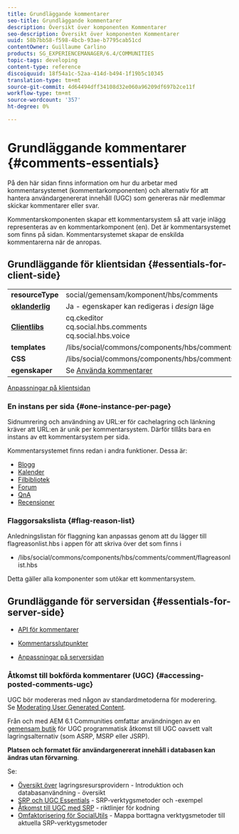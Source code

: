 ```yaml
---
title: Grundläggande kommentarer
seo-title: Grundläggande kommentarer
description: Översikt över komponenten Kommentarer
seo-description: Översikt över komponenten Kommentarer
uuid: 58b7bb58-f598-4bcb-93ae-b7795cab51cd
contentOwner: Guillaume Carlino
products: SG_EXPERIENCEMANAGER/6.4/COMMUNITIES
topic-tags: developing
content-type: reference
discoiquuid: 18f54a1c-52aa-414d-b494-1f19b5c10345
translation-type: tm+mt
source-git-commit: 4d64494dff34108d32e060a96209df697b2ce11f
workflow-type: tm+mt
source-wordcount: '357'
ht-degree: 0%

---
```



# Grundläggande kommentarer {#comments-essentials}

På den här sidan finns information om hur du arbetar med kommentarsystemet (kommentarkomponenten) och alternativ för att hantera användargenererat innehåll (UGC) som genereras när medlemmar skickar kommentarer eller svar.

Kommentarskomponenten skapar ett kommentarsystem så att varje inlägg representeras av en kommentarkomponent (en). Det är kommentarsystemet som finns på sidan. Kommentarsystemet skapar de enskilda kommentarerna när de anropas.

## Grundläggande för klientsidan {#essentials-for-client-side}

<table> 
 <tbody>
  <tr>
   <td> <strong>resourceType</strong></td> 
   <td> social/gemensam/komponent/hbs/comments</td> 
  </tr>
  <tr>
   <td> <a href="scf.md#add-or-include-a-communities-component"><strong>oklanderlig</strong></a></td> 
   <td>Ja - egenskaper kan redigeras i <i>design </i>läge</td> 
  </tr>
  <tr>
   <td> <a href="client-customize.md#clientlibs-for-scf"><strong>Clientlibs</strong></a></td> 
   <td>cq.ckeditor<br /> cq.social.hbs.comments<br /> cq.social.hbs.voice</td> 
  </tr>
  <tr>
   <td> <strong>templates</strong></td> 
   <td> /libs/social/commons/components/hbs/comments/comments.hbs<br /> </td> 
  </tr>
  <tr>
   <td> <strong>CSS</strong></td> 
   <td> /libs/social/commons/components/hbs/comments/clientlibs/commentsystem.css</td> 
  </tr>
  <tr>
   <td><strong> egenskaper</strong></td> 
   <td> Se <a href="comments.md">Använda kommentarer</a></td> 
  </tr>
 </tbody>
</table>

[Anpassningar på klientsidan](client-customize.md)

### En instans per sida {#one-instance-per-page}

Sidnumrering och användning av URL:er för cachelagring och länkning kräver att URL:en är unik per kommentarsystem. Därför tillåts bara en instans av ett kommentarsystem per sida.

Kommentarsystemet finns redan i andra funktioner. Dessa är:

* [Blogg](blog-developer-basics.md)
* [Kalender](calendar-basics-for-developers.md)
* [Filbibliotek](essentials-file-library.md)
* [Forum](essentials-forum.md)
* [QnA](qna-essentials.md)
* [Recensioner](reviews-basics.md)

### Flaggorsakslista {#flag-reason-list}

Anledningslistan för flaggning kan anpassas genom att du lägger till flagreasonlist.hbs i appen för att skriva över det som finns i

* /libs/social/commons/components/hbs/comments/comment/flagreasonlist.hbs

Detta gäller alla komponenter som utökar ett kommentarsystem.

## Grundläggande för serversidan {#essentials-for-server-side}

* [API för kommentarer](https://helpx.adobe.com/experience-manager/6-4/sites/developing/using/reference-materials/javadoc/com/adobe/cq/social/commons/comments/api/package-summary.html)

* [Kommentarsslutpunkter](https://helpx.adobe.com/experience-manager/6-4/sites/developing/using/reference-materials/javadoc/com/adobe/cq/social/commons/comments/endpoints/package-summary.html)

* [Anpassningar på serversidan](server-customize.md)

### Åtkomst till bokförda kommentarer (UGC) {#accessing-posted-comments-ugc}

UGC bör modereras med någon av standardmetoderna för moderering.\
Se [Moderating User Generated Content](moderate-ugc.md).

Från och med AEM 6.1 Communities omfattar användningen av en [gemensam butik](working-with-srp.md) för UGC programmatisk åtkomst till UGC oavsett valt lagringsalternativ (som ASRP, MSRP eller JSRP).

**Platsen och formatet för användargenererat innehåll i databasen kan ändras utan förvarning**.

Se:

* [Översikt över](srp.md)  lagringsresursprovidern - Introduktion och databasanvändning - översikt
* [SRP och UGC Essentials](srp-and-ugc.md) - SRP-verktygsmetoder och -exempel
* [Åtkomst till UGC med SRP](accessing-ugc-with-srp.md)  - riktlinjer för kodning
* [Omfaktorisering för SocialUtils](socialutils.md)  - Mappa borttagna verktygsmetoder till aktuella SRP-verktygsmetoder

